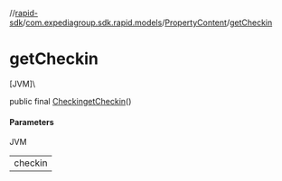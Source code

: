 //[rapid-sdk](../../../index.md)/[com.expediagroup.sdk.rapid.models](../index.md)/[PropertyContent](index.md)/[getCheckin](get-checkin.md)

# getCheckin

[JVM]\

public final [Checkin](../-checkin/index.md)[getCheckin](get-checkin.md)()

#### Parameters

JVM

| |
|---|
| checkin |
